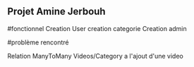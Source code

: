 ## Projet Amine Jerbouh

#fonctionnel
Creation User
creation categorie
Creation admin

#problème rencontré

Relation ManyToMany Videos/Category a l'ajout d'une video
